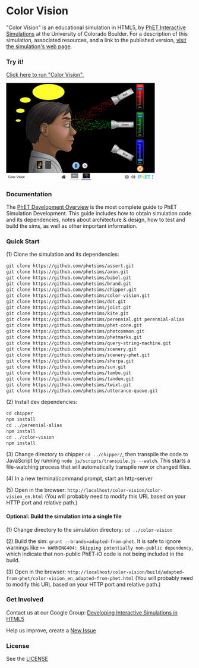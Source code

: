 Color Vision
=============
"Color Vision" is an educational simulation in HTML5, by <a href="https://phet.colorado.edu/" target="_blank">PhET Interactive Simulations</a>
at the University of Colorado Boulder.
For a description of this simulation, associated resources, and a link to the published version,
<a href="https://phet.colorado.edu/en/simulation/color-vision" target="_blank">visit the simulation's web page</a>.

### Try it!

<a href="https://phet.colorado.edu/sims/html/color-vision/latest/color-vision_en.html" target="_blank">Click here to run "Color Vision".</a>

<a href="https://phet.colorado.edu/sims/html/color-vision/latest/color-vision_en.html" target="_blank">
<img src="https://raw.githubusercontent.com/phetsims/color-vision/main/assets/color-vision-screenshot.png" alt="Screenshot" style="width: 400px;"/>
</a>

### Documentation
The <a href="https://github.com/phetsims/phet-info/blob/main/doc/phet-development-overview.md" target="_blank">PhET Development Overview</a> is the most complete guide to PhET Simulation
Development. This guide includes how to obtain simulation code and its dependencies, notes about architecture & design, how to test and build
the sims, as well as other important information.

### Quick Start
(1) Clone the simulation and its dependencies:
```
git clone https://github.com/phetsims/assert.git
git clone https://github.com/phetsims/axon.git
git clone https://github.com/phetsims/babel.git
git clone https://github.com/phetsims/brand.git
git clone https://github.com/phetsims/chipper.git
git clone https://github.com/phetsims/color-vision.git
git clone https://github.com/phetsims/dot.git
git clone https://github.com/phetsims/joist.git
git clone https://github.com/phetsims/kite.git
git clone https://github.com/phetsims/perennial.git perennial-alias
git clone https://github.com/phetsims/phet-core.git
git clone https://github.com/phetsims/phetcommon.git
git clone https://github.com/phetsims/phetmarks.git
git clone https://github.com/phetsims/query-string-machine.git
git clone https://github.com/phetsims/scenery.git
git clone https://github.com/phetsims/scenery-phet.git
git clone https://github.com/phetsims/sherpa.git
git clone https://github.com/phetsims/sun.git
git clone https://github.com/phetsims/tambo.git
git clone https://github.com/phetsims/tandem.git
git clone https://github.com/phetsims/twixt.git
git clone https://github.com/phetsims/utterance-queue.git
```

(2) Install dev dependencies:
```
cd chipper
npm install
cd ../perennial-alias
npm install
cd ../color-vision
npm install
```

(3) Change directory to chipper `cd ../chipper/`, then transpile the code to JavaScript by running `node js/scripts/transpile.js --watch`. This starts a file-watching process
that will automatically transpile new or changed files.

(4) In a new terminal/command prompt, start an http-server

(5) Open in the browser: `http://localhost/color-vision/color-vision_en.html` (You will probably need to modify this URL based on your HTTP port and relative path.)

#### Optional: Build the simulation into a single file

(1) Change directory to the simulation directory: `cd ../color-vision`

(2) Build the sim: `grunt --brands=adapted-from-phet`. It is safe to ignore warnings like `>> WARNING404: Skipping potentially non-public dependency`,
which indicate that non-public PhET-iO code is not being included in the build.

(3) Open in the browser: `http://localhost/color-vision/build/adapted-from-phet/color-vision_en_adapted-from-phet.html` (You will probably need to modify this URL based on your HTTP port and relative path.)

### Get Involved

Contact us at our Google Group: <a href="http://groups.google.com/forum/#!forum/developing-interactive-simulations-in-html5" target="_blank">Developing Interactive Simulations in HTML5</a>

Help us improve, create a <a href="http://github.com/phetsims/color-vision/issues/new" target="_blank">New Issue</a>

### License
See the <a href="https://github.com/phetsims/color-vision/blob/main/LICENSE" target="_blank">LICENSE</a>
